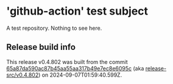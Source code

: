 # 'github-action' test subject

A test repository. Nothing to see here.


## Release build info

This release v0.4.802 was built from the commit [65a87da590ac87b45aa55aa317b49e7ec8e6095c](https://github.com/kattecon/gh-release-test-ga/tree/65a87da590ac87b45aa55aa317b49e7ec8e6095c) (aka [release-src/v0.4.802](https://github.com/kattecon/gh-release-test-ga/tree/release-src/v0.4.802)) on 2024-09-07T01:59:40.599Z.
        